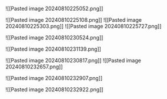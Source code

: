![[Pasted image 20240810225052.png]]






![[Pasted image 20240810225108.png]]
![[Pasted image 20240810225303.png]]
![[Pasted image 20240810225727.png]]


![[Pasted image 20240810230524.png]]

![[Pasted image 20240810231139.png]]

![[Pasted image 20240810230817.png]]
![[Pasted image 20240810232657.png]]

![[Pasted image 20240810232907.png]]

![[Pasted image 20240810232922.png]]

